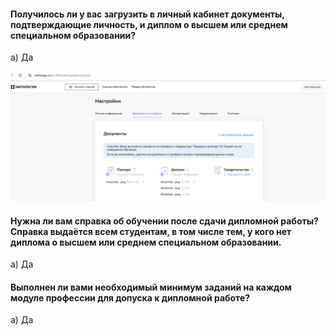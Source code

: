 #### Получилось ли у вас загрузить в личный кабинет документы, подтверждающие личность, и диплом о высшем или среднем специальном образовании?
 
 а) Да

![alt text](1.png)


#### Нужна ли вам справка об обучении после сдачи дипломной работы? Справка выдаётся всем студентам, в том числе тем, у кого нет диплома о высшем или среднем специальном образовании.
   
а) Да


#### Выполнен ли вами необходимый минимум заданий на каждом модуле профессии для допуска к дипломной работе?
   
а) Да